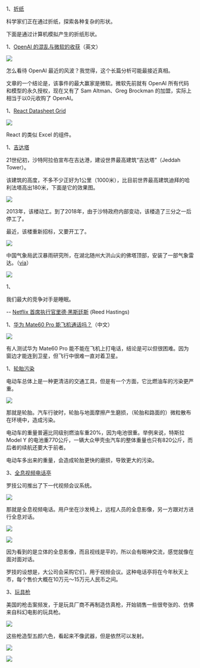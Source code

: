 1、[折纸](https://www.nationalgeographic.com/magazine/article/origami-driving-futuristic-technologies-feature)

科学家们正在通过折纸，探索各种复杂的形状。

下面是通过计算机模拟产生的折纸形状。

1、[OpenAI 的混乱与微软的收获](https://stratechery.com/2023/openais-misalignment-and-microsofts-gain/)（英文）

![](https://cdn.beekka.com/blogimg/asset/202311/bg2023112009.webp)

怎么看待 OpenAI 最近的风波？我觉得，这个长篇分析可能最接近真相。

文章的一个结论是，该事件的最大赢家是微软。微软先前就有 OpenAI 所有代码和模型的永久授权，现在又有了 Sam Altman、Greg Brockman 的加盟，实际上相当于以0元收购了 OpenAI。

1、[React Datasheet Grid](https://react-datasheet-grid.netlify.app/)

![](https://cdn.beekka.com/blogimg/asset/202311/bg2023111106.webp)

React 的类似 Excel 的组件。

1、[吉达塔](https://www.designboom.com/architecture/saudi-arabia-resumes-construction-on-worlds-tallest-building-jeddah-tower-09-19-2023/)

21世纪初，沙特阿拉伯宣布在吉达港，建设世界最高建筑“吉达塔”（Jeddah Tower）。

该建筑的高度，不多不少正好为1公里（1000米），比目前世界最高建筑迪拜的哈利法塔高出180米，下面是它的效果图。

![](https://cdn.beekka.com/blogimg/asset/202310/bg2023101506.webp)

2013年，该楼动工。到了2018年，由于沙特政府内部变动，该楼造了三分之一后停工了。

最近，该楼重新招标，又要开工了。


![](https://cdn.beekka.com/blogimg/asset/202310/bg2023100515.webp)

中国气象局武汉暴雨研究所，在湖北随州大洪山尖的佛塔顶部，安装了一部气象雷达。（[via](https://www.163.com/dy/article/I06KB2JM0543LLT9.html)）

![](https://cdn.beekka.com/blogimg/asset/202309/bg2023092212.webp)

1、

我们最大的竞争对手是睡眠。

-- [Netflix 首席执行官里德·黑斯廷斯](https://www.theguardian.com/technology/2017/apr/18/netflix-competitor-sleep-uber-facebook) (Reed Hastings) 

1、[华为 Mate60 Pro 能飞机通话吗？](https://www.gamersky.com/tech/202309/1643541.shtml)（中文）

![](https://cdn.beekka.com/blogimg/asset/202309/bg2023090909.webp)

有人测试华为 Mate60 Pro 能不能在飞机上打电话，结论是可以但很困难。因为窗边才能连到卫星，但飞行中很难一直对着卫星。

1、[轮胎污染](https://dynomight.net/tires/)

电动车总体上是一种更清洁的交通工具，但是有一个方面，它比燃油车的污染更严重。

![](https://cdn.beekka.com/blogimg/asset/202308/bg2023081901.webp)

那就是轮胎。汽车行驶时，轮胎与地面摩擦产生磨损，（轮胎和路面的）微粒散布在环境中，造成污染。

电动车的重量普遍比同级别燃油车重20%，因为电池很重。举例来说，特斯拉 Model Y 的电池重770公斤，一辆大众甲壳虫汽车的整体重量也只有820公斤，而后者的续航还要大于前者。

电动车多出来的重量，会造成轮胎更快的磨损，导致更大的污染。

3、[全息视频电话亭](https://www.theverge.com/23707875/logitech-steelcase-project-ghost-video-chat-preview)

罗技公司推出了下一代视频会议系统。

![](https://cdn.beekka.com/blogimg/asset/202305/bg2023051104.webp)

那就是全息视频电话。用户坐在沙发椅上，远程人员的全息影像，另一方跟对方进行全息对话。

![](https://cdn.beekka.com/blogimg/asset/202305/bg2023051105.webp)

![](https://cdn.beekka.com/blogimg/asset/202305/bg2023051106.webp)

因为看到的是立体的全息影像，而且视线是平的，所以会有眼神交流，感觉就像在面对面对话。

罗技的设想是，大公司会采购它们，用于视频会议。这种电话亭将在今年秋天上市，每个售价大概在10万元～15万元人民币之间。

3、[玩具枪](https://nymag.com/intelligencer/2022/03/nerf-guns.html)

美国的枪击案频发，于是玩具厂商不再制造仿真枪，开始销售一些很夸张的、仿佛来自科幻电影的玩具枪。

![](https://cdn.beekka.com/blogimg/asset/202206/bg2022060201.webp)

这些枪造型五颜六色，看起来不像武器，但是依然可以发射。

![](https://cdn.beekka.com/blogimg/asset/202206/bg2022060202.webp)

![](https://cdn.beekka.com/blogimg/asset/202206/bg2022060203.webp)